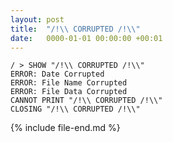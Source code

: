 ```yaml
---
layout: post
title:  "/!\\ CORRUPTED /!\\"
date:   0000-01-01 00:00:00 +00:01
---
```


```console?error=ERROR:
/ > SHOW "/!\\ CORRUPTED /!\\"
ERROR: Date Corrupted
ERROR: File Name Corrupted
ERROR: File Data Corrupted
CANNOT PRINT "/!\\ CORRUPTED /!\\"
CLOSING "/!\\ CORRUPTED /!\\"
```

{% include file-end.md %}
